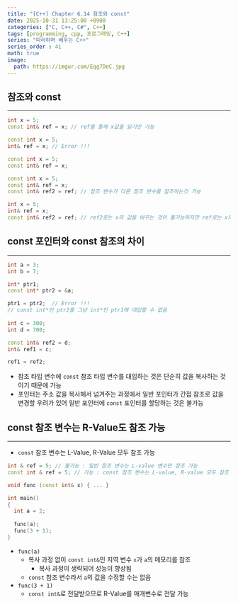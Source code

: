 ```yaml
---
title: "[C++] Chapter 6.14 참조와 const"
date: 2025-10-31 13:25:00 +0900
categories: ["C, C++, C#", C++]
tags: [programming, cpp, 프로그래밍, C++]
series: "따라하며 배우는 C++"
series_order : 41
math: true
image:
  path: https://imgur.com/Eqg7DeC.jpg
---
```


## 참조와 const

---

```cpp
int x = 5;
const int& ref = x; // ref를 통해 x값을 읽기만 가능

const int x = 5;
int& ref = x; // Error !!!

const int x = 5;
const int& ref = x;

const int x = 5;
const int& ref = x;
const int& ref2 = ref; // 참조 변수가 다른 참조 변수를 참조하는것 가능

int x = 5;
int& ref = x;
const int& ref2 = ref; // ref2로는 x의 값을 바꾸는 것이 불가능하지만 ref로는 x의 값을 바꿀 수 있다.
```

## const 포인터와 const 참조의 차이

---

```cpp
int a = 3;
int b = 7;

int* ptr1;
const int* ptr2 = &a;

ptr1 = ptr2;  // Error !!!
// const int*인 ptr2를 그냥 int*인 ptr1에 대입할 수 없음
        
int c = 300;
int d = 700;

const int& ref2 = d;
int& ref1 = c;

ref1 = ref2;
```

- 참조 타입 변수에 `const` 참조 타입 변수를 대입하는 것은 단순히 값을 복사하는 것이기 때문에 가능
- 포인터는 주소 값을 복사해서 넘겨주는 과정에서 일반 포인터가 간접 참조로 값을 변경할 우려가 있어 일반 포인터에 `const` 포인터를 할당하는 것은 불가능

## const 참조 변수는 R-Value도 참조 가능

---

- `const` 참조 변수는 L-Value, R-Value 모두 참조 가능

```cpp
int & ref = 5; // 불가능 : 일반 참조 변수는 L-value 변수만 참조 가능
const int & ref = 5; // 가능 : const 참조 변수는 L-value, R-value 모두 참조 가능
```

```cpp
void func (const int& x) { ... }

int main()
{
  int a = 2;
  
  func(a); 
  func(3 + 1);
}
```

- `func(a)`
  - 복사 과정 없이 `const int&`인 지역 변수 `x`가 `a`의 메모리를 참조
    - 복사 과정이 생략되어 성능이 향상됨
  - `const` 참조 변수라서 `a`의 값을 수정할 수는 없음
- `func(3 + 1)`
  - `const int&`로 전달받으므로 R-Value를 매개변수로 전달 가능
